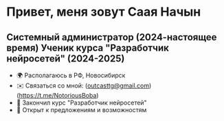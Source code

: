 Привет, меня зовут Саая Начын
=============================
Системный администратор (2024-настоящее время)
Ученик курса "Разработчик нейросетей" (2024-2025)
-------------

* 🌍  Располагаюсь в РФ, Новосибирск
* ✉️  Связаться со мной: (outcasttg@gmail.com) (https://t.me/NotoriousBoba)
* 🚀  Закончил курс "Разработчик нейросетей"
* 🤝  Открыт к предложениям и возможностям
